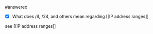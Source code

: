 #answered
- [x] What does /8, /24, and others mean regarding [[IP address ranges]]

see [[IP address ranges]]